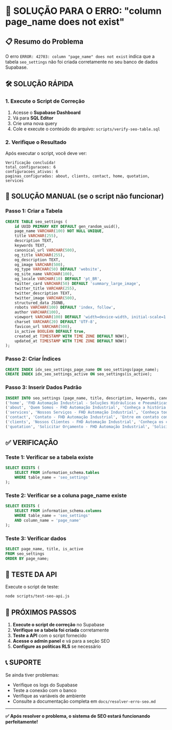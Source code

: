 # 🚨 SOLUÇÃO PARA O ERRO: "column page_name does not exist"

## 📋 Resumo do Problema

O erro `ERROR: 42703: column "page_name" does not exist` indica que a tabela `seo_settings` não foi criada corretamente no seu banco de dados Supabase.

## 🛠️ SOLUÇÃO RÁPIDA

### **1. Execute o Script de Correção**

1. Acesse o **Supabase Dashboard**
2. Vá para **SQL Editor**
3. Crie uma nova query
4. Cole e execute o conteúdo do arquivo: `scripts/verify-seo-table.sql`

### **2. Verifique o Resultado**

Após executar o script, você deve ver:
```
Verificação concluída!
total_configuracoes: 6
configuracoes_ativas: 6
paginas_configuradas: about, clients, contact, home, quotation, services
```

## 🔧 SOLUÇÃO MANUAL (se o script não funcionar)

### **Passo 1: Criar a Tabela**
```sql
CREATE TABLE seo_settings (
    id UUID PRIMARY KEY DEFAULT gen_random_uuid(),
    page_name VARCHAR(100) NOT NULL UNIQUE,
    title VARCHAR(255),
    description TEXT,
    keywords TEXT,
    canonical_url VARCHAR(500),
    og_title VARCHAR(255),
    og_description TEXT,
    og_image VARCHAR(500),
    og_type VARCHAR(50) DEFAULT 'website',
    og_site_name VARCHAR(100),
    og_locale VARCHAR(10) DEFAULT 'pt_BR',
    twitter_card VARCHAR(50) DEFAULT 'summary_large_image',
    twitter_title VARCHAR(255),
    twitter_description TEXT,
    twitter_image VARCHAR(500),
    structured_data JSONB,
    robots VARCHAR(100) DEFAULT 'index, follow',
    author VARCHAR(100),
    viewport VARCHAR(100) DEFAULT 'width=device-width, initial-scale=1.0',
    charset VARCHAR(20) DEFAULT 'UTF-8',
    favicon_url VARCHAR(500),
    is_active BOOLEAN DEFAULT true,
    created_at TIMESTAMP WITH TIME ZONE DEFAULT NOW(),
    updated_at TIMESTAMP WITH TIME ZONE DEFAULT NOW()
);
```

### **Passo 2: Criar Índices**
```sql
CREATE INDEX idx_seo_settings_page_name ON seo_settings(page_name);
CREATE INDEX idx_seo_settings_active ON seo_settings(is_active);
```

### **Passo 3: Inserir Dados Padrão**
```sql
INSERT INTO seo_settings (page_name, title, description, keywords, canonical_url, og_title, og_description, og_image, og_site_name, twitter_title, twitter_description, twitter_image, author, structured_data) VALUES
('home', 'FHD Automação Industrial - Soluções Hidráulicas e Pneumáticas', 'FHD Automação Industrial oferece soluções completas em automação hidráulica e pneumática. Mais de 10 anos de experiência, 500+ projetos realizados e 98% de satisfação dos clientes.', 'automação industrial, hidráulica, pneumática, cilindros hidráulicos, bombas hidráulicas, válvulas, unidades hidráulicas, manutenção industrial, Sumaré, São Paulo', 'https://fhdautomacao.com.br', 'FHD Automação Industrial - Soluções Hidráulicas e Pneumáticas', 'Especialistas em automação industrial com mais de 10 anos de experiência. Oferecemos soluções completas para suas necessidades hidráulicas e pneumáticas.', 'https://fhdautomacao.com.br/og-image.jpg', 'FHD Automação Industrial', 'FHD Automação Industrial - Soluções Hidráulicas e Pneumáticas', 'Especialistas em automação industrial com mais de 10 anos de experiência. Oferecemos soluções completas para suas necessidades hidráulicas e pneumáticas.', 'https://fhdautomacao.com.br/og-image.jpg', 'FHD Automação Industrial', '{"@context": "https://schema.org", "@type": "Organization", "name": "FHD Automação Industrial", "description": "Especialistas em automação industrial, hidráulica e pneumática", "url": "https://fhdautomacao.com.br", "logo": "https://fhdautomacao.com.br/logo.png", "contactPoint": {"@type": "ContactPoint", "telephone": "+55-19-99865-2144", "contactType": "customer service", "email": "comercial@fhdautomacao.com.br"}, "address": {"@type": "PostalAddress", "streetAddress": "R. João Ediberti Biondo, 336", "addressLocality": "Sumaré", "addressRegion": "SP", "postalCode": "13171-446", "addressCountry": "BR"}, "sameAs": ["https://www.linkedin.com/company/fhd-automacao", "https://www.instagram.com/fhdautomacao"]}'),
('about', 'Quem Somos - FHD Automação Industrial', 'Conheça a história da FHD Automação Industrial. Mais de 10 anos de experiência em soluções hidráulicas e pneumáticas, com sede em Sumaré, SP.', 'sobre FHD Automação, história empresa, automação industrial Sumaré, missão visão valores, equipe especializada', 'https://fhdautomacao.com.br/quem-somos', 'Quem Somos - FHD Automação Industrial', 'Conheça a história da FHD Automação Industrial. Mais de 10 anos de experiência em soluções hidráulicas e pneumáticas.', 'https://fhdautomacao.com.br/og-image.jpg', 'FHD Automação Industrial', 'Quem Somos - FHD Automação Industrial', 'Conheça a história da FHD Automação Industrial. Mais de 10 anos de experiência em soluções hidráulicas e pneumáticas.', 'https://fhdautomacao.com.br/og-image.jpg', 'FHD Automação Industrial', '{"@context": "https://schema.org", "@type": "Organization", "name": "FHD Automação Industrial", "description": "Especialistas em automação industrial, hidráulica e pneumática", "url": "https://fhdautomacao.com.br", "logo": "https://fhdautomacao.com.br/logo.png"}'),
('services', 'Nossos Serviços - FHD Automação Industrial', 'Conheça todos os serviços da FHD Automação Industrial: automação hidráulica e pneumática, projetos personalizados, manutenção especializada e muito mais.', 'serviços automação industrial, manutenção hidráulica, projetos pneumáticos, instalação tubulações, fabricação unidades hidráulicas', 'https://fhdautomacao.com.br/servicos', 'Nossos Serviços - FHD Automação Industrial', 'Conheça todos os serviços da FHD Automação Industrial: automação hidráulica e pneumática, projetos personalizados, manutenção especializada.', 'https://fhdautomacao.com.br/og-image.jpg', 'FHD Automação Industrial', 'Nossos Serviços - FHD Automação Industrial', 'Conheça todos os serviços da FHD Automação Industrial: automação hidráulica e pneumática, projetos personalizados, manutenção especializada.', 'https://fhdautomacao.com.br/og-image.jpg', 'FHD Automação Industrial', '{"@context": "https://schema.org", "@type": "Service", "name": "FHD Automação Industrial", "description": "Serviços de automação industrial, hidráulica e pneumática", "provider": {"@type": "Organization", "name": "FHD Automação Industrial"}}'),
('contact', 'Contato - FHD Automação Industrial', 'Entre em contato com a FHD Automação Industrial. Especialistas em automação hidráulica e pneumática em Sumaré, SP. Solicite um orçamento.', 'contato FHD Automação, orçamento automação industrial, telefone Sumaré, endereço FHD', 'https://fhdautomacao.com.br/contato', 'Contato - FHD Automação Industrial', 'Entre em contato com a FHD Automação Industrial. Especialistas em automação hidráulica e pneumática em Sumaré, SP.', 'https://fhdautomacao.com.br/og-image.jpg', 'FHD Automação Industrial', 'Contato - FHD Automação Industrial', 'Entre em contato com a FHD Automação Industrial. Especialistas em automação hidráulica e pneumática em Sumaré, SP.', 'https://fhdautomacao.com.br/og-image.jpg', 'FHD Automação Industrial', '{"@context": "https://schema.org", "@type": "ContactPage", "name": "FHD Automação Industrial", "description": "Página de contato da FHD Automação Industrial"}'),
('clients', 'Nossos Clientes - FHD Automação Industrial', 'Conheça os clientes satisfeitos da FHD Automação Industrial e os projetos de sucesso que realizamos em automação hidráulica e pneumática.', 'clientes, projetos, automação industrial, hidráulica, pneumática, cases de sucesso', 'https://fhdautomacao.com.br/clientes', 'Nossos Clientes - FHD Automação Industrial', 'Conheça os clientes satisfeitos da FHD Automação Industrial e os projetos de sucesso que realizamos.', 'https://fhdautomacao.com.br/og-image.jpg', 'FHD Automação Industrial', 'Nossos Clientes - FHD Automação Industrial', 'Conheça os clientes satisfeitos da FHD Automação Industrial e os projetos de sucesso que realizamos.', 'https://fhdautomacao.com.br/og-image.jpg', 'FHD Automação Industrial', '{"@context": "https://schema.org", "@type": "WebPage", "name": "Nossos Clientes", "description": "Clientes e projetos da FHD Automação Industrial"}'),
('quotation', 'Solicitar Orçamento - FHD Automação Industrial', 'Solicite um orçamento personalizado para seus projetos de automação industrial. FHD Automação Industrial - especialistas em hidráulica e pneumática.', 'orçamento automação, cotação hidráulica, preço pneumática, solicitar proposta, FHD Automação', 'https://fhdautomacao.com.br/orcamento', 'Solicitar Orçamento - FHD Automação Industrial', 'Solicite um orçamento personalizado para seus projetos de automação industrial. FHD Automação Industrial.', 'https://fhdautomacao.com.br/og-image.jpg', 'FHD Automação Industrial', 'Solicitar Orçamento - FHD Automação Industrial', 'Solicite um orçamento personalizado para seus projetos de automação industrial. FHD Automação Industrial.', 'https://fhdautomacao.com.br/og-image.jpg', 'FHD Automação Industrial', '{"@context": "https://schema.org", "@type": "WebPage", "name": "Solicitar Orçamento", "description": "Formulário para solicitação de orçamento"}');
```

## ✅ VERIFICAÇÃO

### **Teste 1: Verificar se a tabela existe**
```sql
SELECT EXISTS (
    SELECT FROM information_schema.tables 
    WHERE table_name = 'seo_settings'
);
```

### **Teste 2: Verificar se a coluna page_name existe**
```sql
SELECT EXISTS (
    SELECT FROM information_schema.columns 
    WHERE table_name = 'seo_settings' 
    AND column_name = 'page_name'
);
```

### **Teste 3: Verificar dados**
```sql
SELECT page_name, title, is_active 
FROM seo_settings 
ORDER BY page_name;
```

## 🧪 TESTE DA API

Execute o script de teste:
```bash
node scripts/test-seo-api.js
```

## 🎯 PRÓXIMOS PASSOS

1. **Execute o script de correção** no Supabase
2. **Verifique se a tabela foi criada** corretamente
3. **Teste a API** com o script fornecido
4. **Acesse o admin panel** e vá para a seção SEO
5. **Configure as políticas RLS** se necessário

## 📞 SUPORTE

Se ainda tiver problemas:
- Verifique os logs do Supabase
- Teste a conexão com o banco
- Verifique as variáveis de ambiente
- Consulte a documentação completa em `docs/resolver-erro-seo.md`

---

**✅ Após resolver o problema, o sistema de SEO estará funcionando perfeitamente!**
